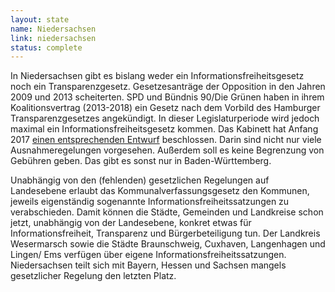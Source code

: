 ```yaml
---
layout: state
name: Niedersachsen
link: niedersachsen
status: complete
---
```

In Niedersachsen gibt es bislang weder ein Informationsfreiheitsgesetz
noch ein Transparenzgesetz. Gesetzesanträge der
Opposition in den Jahren 2009 und 2013 scheiterten. SPD und
Bündnis 90/Die Grünen haben in ihrem Koalitionsvertrag
(2013-2018) ein Gesetz nach dem Vorbild des Hamburger Transparenzgesetzes
angekündigt. In dieser Legislaturperiode
wird jedoch maximal ein Informationsfreiheitsgesetz
kommen. Das Kabinett hat Anfang 2017 <a href="https://netzpolitik.org/2017/entwurf-fuer-informationsfreiheitsgesetz-in-niedersachsen-landesregierung-schwingt-die-gebuehrenkeule/">einen entsprechenden Entwurf</a> beschlossen. Darin sind nicht nur viele Ausnahmeregelungen vorgesehen. Außerdem soll es keine Begrenzung von Gebühren geben. Das gibt
es sonst nur in Baden-Württemberg. 

Unabhängig von den (fehlenden) gesetzlichen Regelungen
auf Landesebene erlaubt das Kommunalverfassungsgesetz den
Kommunen, jeweils eigenständig sogenannte Informationsfreiheitssatzungen
zu verabschieden. Damit können die Städte, Gemeinden
und Landkreise schon jetzt, unabhängig von der Landesebene,
konkret etwas für Informationsfreiheit, Transparenz
und Bürgerbeteiligung tun. Der Landkreis Wesermarsch sowie
die Städte Braunschweig, Cuxhaven, Langenhagen und Lingen/
Ems verfügen über eigene Informationsfreiheitssatzungen.
Niedersachsen teilt sich mit Bayern, Hessen und Sachsen
mangels gesetzlicher Regelung den letzten Platz.
